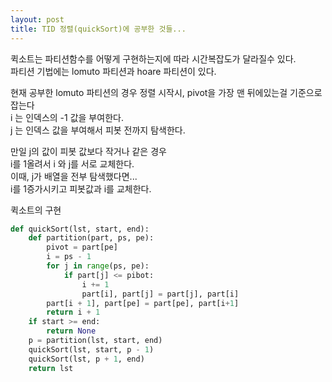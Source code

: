 ```yaml
---
layout: post
title: TID 정렬(quickSort)에 공부한 것들...
---
```

퀵소트는 파티션함수를 어떻게 구현하는지에 따라 시간복잡도가 달라질수 있다.  
파티션 기법에는 lomuto 파티션과 hoare 파티션이 있다.  

현재 공부한 lomuto 파티션의 경우
정렬 시작시, pivot을 가장 맨 뒤에있는걸 기준으로 잡는다  
i 는 인덱스의 -1 값을 부여한다.  
j 는 인덱스 값을 부여해서 피봇 전까지 탐색한다.  

만일 j의 값이 피봇 값보다 작거나 같은 경우  
i를 1올려서 i 와 j를 서로 교체한다.  
이때, j가 배열을 전부 탐색했다면...  
i를 1증가시키고 피봇값과 i를 교체한다.  

퀵소트의 구현
```python
def quickSort(lst, start, end):
    def partition(part, ps, pe):
        pivot = part[pe]
        i = ps - 1
        for j in range(ps, pe):
            if part[j] <= pibot:
                i += 1
                part[i], part[j] = part[j], part[i]
        part[i + 1], part[pe] = part[pe], part[i+1]
        return i + 1
    if start >= end:
        return None
    p = partition(lst, start, end)
    quickSort(lst, start, p - 1)
    quickSort(lst, p + 1, end)
    return lst
```